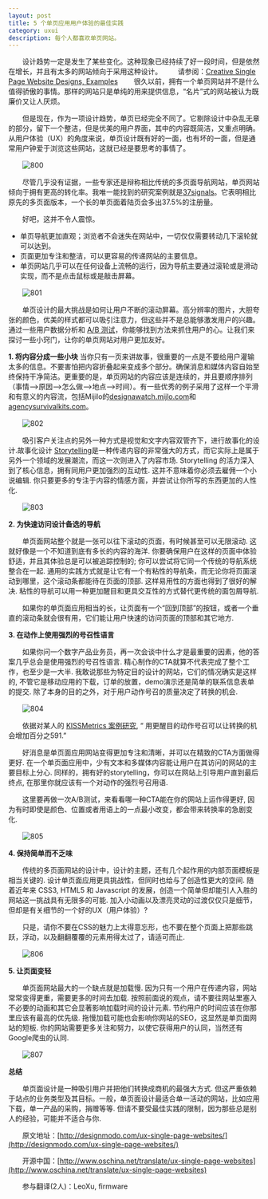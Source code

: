 ```yaml
---
layout: post
title: 5 个单页应用用户体验的最佳实践 
category: uxui
description: 每个人都喜欢单页网站。
---
```

　　设计趋势一定是发生了某些变化。这种现象已经持续了好一段时间，但是依然在增长，并且有太多的网站倾向于采用这种设计。
　　请参阅：[Creative Single Page Website Designs, Examples](http://designmodo.com/single-page-websites-examples/)
　　很久以前，拥有一个单页网站并不是什么值得骄傲的事情。那样的网站只是单纯的用来提供信息，“名片”式的网站被认为既廉价又让人厌烦。

　　但是现在，作为一项设计趋势，单页已经完全不同了。它剔除设计中杂乱无章的部分，留下一个整洁，但是优美的用户界面，其中的内容既简洁，又重点明确。从用户体验（UX）的角度来说，单页设计既有好的一面，也有坏的一面，但是通常用户钟爱于浏览这些网站，这就已经是要思考的事情了。

　　![800](/assets/img/800.jpg)

　　尽管几乎没有证据，一些专家还是辩称相比传统的多页面导航网站，单页网站倾向于拥有更高的转化率。我唯一能找到的研究案例就是[37signals](http://signalvnoise.com/posts/2977-behind-the-scenes-highrise-marketing-site-ab-testing-part-1)。它表明相比原先的多页面版本，一个长的单页面着陆页会多出37.5%的注册量。

　　好吧，这并不令人震惊。

+ 单页导航更加直观；浏览者不会迷失在网站中，一切仅仅需要转动几下滚轮就可以达到。
+ 页面更加专注和整洁，可以更容易的传递网站的主要信息。
+ 单页网站几乎可以在任何设备上流畅的运行，因为导航主要通过滚轮或是滑动实现，而不是点击鼠标或是敲击屏幕。

　　![801](/assets/img/801.jpg)

　　单页设计的最大挑战是如何让用户不断的滚动屏幕。高分辨率的图片，大胆夸张的颜色，优美的样式都可以吸引注意力，但这些并不是总能够激发用户的兴趣。通过一些用户数据分析和 [A/B 测试](http://designmodo.com/ab-testing-google-analytics/)，你能够找到方法来抓住用户的心。让我们来探讨一些小窍门，让你的单页网站对用户更加友好。

**1. 将内容分成一些小块**
当你只有一页来讲故事，很重要的一点是不要给用户灌输太多的信息。不要害怕把内容折叠起来变成多个部分。确保消息和媒体内容自始至终保持干净简洁。更重要的是，单页网站的内容应该是连续的，并且要顺序排列（事情—>原因—>怎么做—>地点—>时间）。有一些优秀的例子采用了这样一个平滑和有意义的内容流，包括Mijilo的[designawatch.mijlo.com](http://designawatch.mijlo.com/)和[agencysurvivalkits.com](http://agencysurvivalkits.com/)。

　　![802](/assets/img/802.jpg)

　　吸引客户关注点的另外一种方式是视觉和文字内容双管齐下，进行故事化的设计.故事化设计 [Storytelling](http://blog.bufferapp.com/power-of-story)是一种传递内容的非常强大的方式，而它实际上是属于另外一个领域的发展潮流，而这一次则进入了内容市场. Storytelling 的活力深入到了核心信息，拥有同用户更加强烈的互动性. 这并不意味着你必须去雇佣一个小说编辑. 你只要更多的专注于内容的情感方面，并尝试让你所写的东西更加的人性化.

　　![803](/assets/img/803.jpg)

**2. 为快速访问设计备选的导航**

　　单页面网站整个就是一张可以往下滚动的页面，有时候甚至可以无限滚动. 这就好像是一个不知道到底有多长的内容的海洋. 你要确保用户在这样的页面中体验舒适，并且其体验总是可以被追踪控制的; 你可以尝试将它同一个传统的导航系统整合在一起. 通用的实践方式就是让它有一个有粘性的导航条，而无论你将页面滚动到哪里，这个滚动条都能待在页面的顶部. 这样易用性的方面也得到了很好的解决. 粘性的导航可以用一种更加醒目和更具交互性的方式替代更传统的面包屑导航.

　　如果你的单页面应用相当的长，让页面有一个“回到顶部”的按钮，或者一个垂直的滚动条就会很有用，它们能让用户快速的访问页面的顶部和其它地方.

**3. 在动作上使用强烈的号召性语言**

　　如果你问一个数字产品业务员，再一次会谈中什么才是最重要的因素，他的答案几乎总会是使用强烈的号召性语言. 精心制作的CTA就算不代表完成了整个工作，也至少是一大半. 我敢说那些为特定目的设计的网站，它们的情况确实是这样的, 不管它是移动应用的下载，订单的放置，demo演示还是简单的联系信息表单的提交. 除了本身的目的之外，对于用户动作号召的质量决定了转换的机会.

　　![804](/assets/img/804.jpg)
	
　　依据对某人的  [KISSMetrics 案例研究](http://blog.kissmetrics.com/100-conversion-optimization-case-studies/), “ 用更醒目的动作号召可以让转换的机会增加百分之591.”

　　好消息是单页面应用网站变得更加专注和清晰，并可以在精致的CTA方面做得更好. 在一个单页面应用中，少有文本和多媒体内容能让用户在其访问的网站的主要目标上分心. 同样的，拥有好的storytelling，你可以在网站上引导用户直到最后终点, 在那里你就应该有一个对动作的强烈号召用语.

　　这里要再做一次A/B测试，来看看哪一种CTA能在你的网站上运作得更好, 因为有时即使是颜色、位置或者用语上的一点最小改变，都会带来转换率的急剧变化.

　　![805](/assets/img/805.jpg)

**4. 保持简单而不乏味**

　　传统的多页面网站的设计中，设计的主题，还有几个起作用的内部页面模板是相当关键的. 设计单页面应用更具挑战性，但同时也给与了创造性更大的空间. 随着近年来 CSS3, HTML5 和 Javascript 的发展，创造一个简单但却能引人入胜的网站这一挑战具有无限多的可能. 加入小动画以及漂亮灵动的过渡仅仅只是细节，但却是有关细节的一个好的UX（用户体验）?

　　只是，请你不要在CSS的魅力上太得意忘形，也不要在整个页面上把那些跳跃，浮动，以及翻翻覆覆的元素用得太过了，请适可而止.

　　![806](/assets/img/806.jpg)

**5. 让页面变轻**

　　单页面网站最大的一个缺点就是加载慢. 因为只有一个用户在传递内容，网站常常变得更重，需要更多的时间去加载. 按照前面说的观点，请不要往网站里塞入不必要的动画和其它会显著影响加载时间的设计元素. 节约用户的时间应该在你那里应该有最高的优先级. 拖慢加载可能也会影响你网站的SEO，这显然是单页面网站的短板. 你的网站需要更多关注和努力，以使它获得用户的认同，当然还有Google爬虫的认同.

　　![807](/assets/img/807.JPG)

**总结**

　　单页面设计是一种吸引用户并把他们转换成商机的最强大方式. 但这严重依赖于站点的业务类型及其目标。一般，单页面设计最适合单一活动的网站，比如应用下载，单一产品的采购，捐赠等等. 但请不要受最佳实践的限制，因为那些总是别人的经验，可能并不适合与你.

　　原文地址：[http://designmodo.com/ux-single-page-websites/](http://designmodo.com/ux-single-page-websites/)

　　开源中国：[http://www.oschina.net/translate/ux-single-page-websites](http://www.oschina.net/translate/ux-single-page-websites)

　　参与翻译(2人)：LeoXu, firmware
